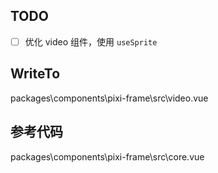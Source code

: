 ## TODO

- [ ] 优化 video 组件，使用 `useSprite`

## WriteTo

packages\components\pixi-frame\src\video.vue

## 参考代码

packages\components\pixi-frame\src\core.vue
